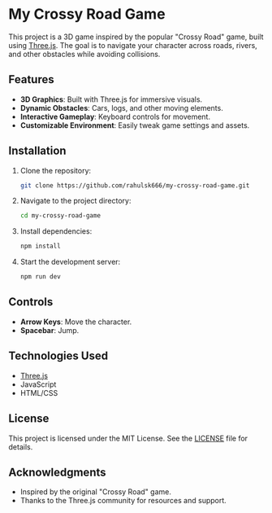 # My Crossy Road Game

This project is a 3D game inspired by the popular "Crossy Road" game, built using [Three.js](https://threejs.org/). The goal is to navigate your character across roads, rivers, and other obstacles while avoiding collisions.

## Features
- **3D Graphics**: Built with Three.js for immersive visuals.
- **Dynamic Obstacles**: Cars, logs, and other moving elements.
- **Interactive Gameplay**: Keyboard controls for movement.
- **Customizable Environment**: Easily tweak game settings and assets.

## Installation
1. Clone the repository:
    ```bash
    git clone https://github.com/rahulsk666/my-crossy-road-game.git
    ```
2. Navigate to the project directory:
    ```bash
    cd my-crossy-road-game
    ```
3. Install dependencies:
    ```bash
    npm install
    ```
4. Start the development server:
    ```bash
    npm run dev
    ```

## Controls
- **Arrow Keys**: Move the character.
- **Spacebar**: Jump.

## Technologies Used
- [Three.js](https://threejs.org/)
- JavaScript
- HTML/CSS

## License
This project is licensed under the MIT License. See the [LICENSE](LICENSE) file for details.

## Acknowledgments
- Inspired by the original "Crossy Road" game.
- Thanks to the Three.js community for resources and support.